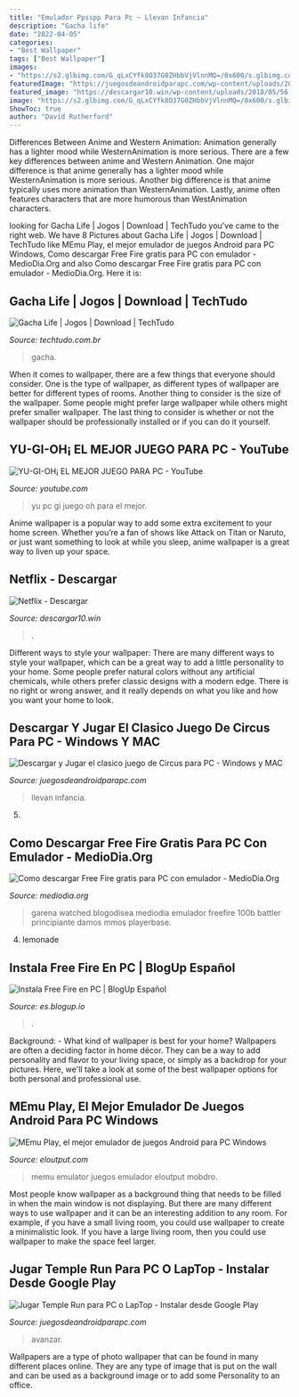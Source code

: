 ```yaml
---
title: "Emulador Ppsspp Para Pc ~ Llevan Infancia"
description: "Gacha life"
date: "2022-04-05"
categories:
- "Best Wallpaper"
tags: ["Best Wallpaper"]
images:
- "https://s2.glbimg.com/G_qLxCYfk8O37G0ZHbbVjVlnnMQ=/0x600/s.glbimg.com/po/tt2/f/original/2020/03/03/gacha-life-imagem-5.jpg"
featuredImage: "https://juegosdeandroidparapc.com/wp-content/uploads/2017/11/temple-Run-avanzar-muchos-metros-pc.jpg"
featured_image: "https://descargar10.win/wp-content/uploads/2018/05/56.png"
image: "https://s2.glbimg.com/G_qLxCYfk8O37G0ZHbbVjVlnnMQ=/0x600/s.glbimg.com/po/tt2/f/original/2020/03/03/gacha-life-imagem-5.jpg"
ShowToc: true
author: "David Rutherford"
---
```



Differences Between Anime and Western Animation: Animation generally has a lighter mood while WesternAnimation is more serious.
There are a few key differences between anime and Western Animation. One major difference is that anime generally has a lighter mood while WesternAnimation is more serious. Another big difference is that anime typically uses more animation than WesternAnimation. Lastly, anime often features characters that are more humorous than WestAnimation characters.

	

		
looking for Gacha Life | Jogos | Download | TechTudo you've came to the right web. We have 8 Pictures about Gacha Life | Jogos | Download | TechTudo like MEmu Play, el mejor emulador de juegos Android para PC Windows, Como descargar Free Fire gratis para PC con emulador - MedioDia.Org and also Como descargar Free Fire gratis para PC con emulador - MedioDia.Org. Here it is:
		
    
## Gacha Life | Jogos | Download | TechTudo

<img loading=lazy src="https://s2.glbimg.com/G_qLxCYfk8O37G0ZHbbVjVlnnMQ=/0x600/s.glbimg.com/po/tt2/f/original/2020/03/03/gacha-life-imagem-5.jpg" onerror="this.onerror=null;this.src='https://tse4.mm.bing.net/th?id=OIP.-SCFnNJsMGlDNAsIxrmQUwHaDg&amp;pid=15.1';" alt="Gacha Life | Jogos | Download | TechTudo">

_Source: techtudo.com.br_

>gacha. 

	

When it comes to wallpaper, there are a few things that everyone should consider. One is the type of wallpaper, as different types of wallpaper are better for different types of rooms. Another thing to consider is the size of the wallpaper. Some people might prefer large wallpaper while others might prefer smaller wallpaper. The last thing to consider is whether or not the wallpaper should be professionally installed or if you can do it yourself.

    
## YU-GI-OH¡ EL MEJOR JUEGO PARA PC - YouTube

<img loading=lazy src="http://i.ytimg.com/vi/YoS7cIdQN8U/maxresdefault.jpg" onerror="this.onerror=null;this.src='https://tse1.mm.bing.net/th?id=OIP.eWUFoKc_YJtFbPhvT-GcGAHaEK&amp;pid=15.1';" alt="YU-GI-OH¡ EL MEJOR JUEGO PARA PC - YouTube">

_Source: youtube.com_

>yu pc gi juego oh para el mejor. 

	

Anime wallpaper is a popular way to add some extra excitement to your home screen. Whether you’re a fan of shows like Attack on Titan or Naruto, or just want something to look at while you sleep, anime wallpaper is a great way to liven up your space.

    
## Netflix - Descargar

<img loading=lazy src="https://descargar10.win/wp-content/uploads/2018/05/56.png" onerror="this.onerror=null;this.src='https://tse4.mm.bing.net/th?id=OIP.fHpf_Vheh4D01GOH6xYfkwHaHa&amp;pid=15.1';" alt="Netflix - Descargar">

_Source: descargar10.win_

>. 

	

Different ways to style your wallpaper:
There are many different ways to style your wallpaper, which can be a great way to add a little personality to your home. Some people prefer natural colors without any artificial chemicals, while others prefer classic designs with a modern edge. There is no right or wrong answer, and it really depends on what you like and how you want your home to look.

    
## Descargar Y Jugar El Clasico Juego De Circus Para PC - Windows Y MAC

<img loading=lazy src="https://juegosdeandroidparapc.com/wp-content/uploads/2018/07/Descargar-Circus-PC-1.png" onerror="this.onerror=null;this.src='https://tse3.mm.bing.net/th?id=OIP.ZO_FesMVYWkN07f2K9WubwHaFW&amp;pid=15.1';" alt="Descargar y Jugar el clasico juego de Circus para PC - Windows y MAC">

_Source: juegosdeandroidparapc.com_

>llevan infancia. 

	

5.

    
## Como Descargar Free Fire Gratis Para PC Con Emulador - MedioDia.Org

<img loading=lazy src="http://mediodia.org/wp-content/uploads/2020/12/garena-free-fire-sky.jpg" onerror="this.onerror=null;this.src='https://tse4.mm.bing.net/th?id=OIP.HBshfUWpbafvKknNH-fYnQHaEK&amp;pid=15.1';" alt="Como descargar Free Fire gratis para PC con emulador - MedioDia.Org">

_Source: mediodia.org_

>garena watched blogodisea mediodia emulador freefire 100b battler principiante damos mmos playerbase. 

	

4. lemonade 

    
## Instala Free Fire En PC | BlogUp Español

<img loading=lazy src="https://cdn.blogup.io/media/cache/51/2e/512ed8238584a5e86a17c243d174ee29.jpg" onerror="this.onerror=null;this.src='https://tse4.mm.bing.net/th?id=OIP.p1zNLJWbZ2dfzhQhe9fx-QHaEK&amp;pid=15.1';" alt="Instala Free Fire en PC | BlogUp Español">

_Source: es.blogup.io_

>. 

	

Background: - What kind of wallpaper is best for your home?
Wallpapers are often a deciding factor in home décor. They can be a way to add personality and flavor to your living space, or simply as a backdrop for your pictures. Here, we'll take a look at some of the best wallpaper options for both personal and professional use.

    
## MEmu Play, El Mejor Emulador De Juegos Android Para PC Windows

<img loading=lazy src="https://eloutput.com/app/uploads-eloutput.com/2020/11/MEmu-Play-7-Android-Emulador-Windows-930x487.jpg" onerror="this.onerror=null;this.src='https://tse4.mm.bing.net/th?id=OIP.DYk28XhpQlyGKehNc5wh-AHaD4&amp;pid=15.1';" alt="MEmu Play, el mejor emulador de juegos Android para PC Windows">

_Source: eloutput.com_

>memu emulator juegos emulador eloutput mobdro. 

	

Most people know wallpaper as a background thing that needs to be filled in when the main window is not displaying. But there are many different ways to use wallpaper and it can be an interesting addition to any room. For example, if you have a small living room, you could use wallpaper to create a minimalistic look. If you have a large living room, then you could use wallpaper to make the space feel larger.

    
## Jugar Temple Run Para PC O LapTop - Instalar Desde Google Play

<img loading=lazy src="https://juegosdeandroidparapc.com/wp-content/uploads/2017/11/temple-Run-avanzar-muchos-metros-pc.jpg" onerror="this.onerror=null;this.src='https://tse3.mm.bing.net/th?id=OIP.WSlX3IkGZM2dnOx23L4cEgDMEy&amp;pid=15.1';" alt="Jugar Temple Run para PC o LapTop - Instalar desde Google Play">

_Source: juegosdeandroidparapc.com_

>avanzar. 

	



Wallpapers are a type of photo wallpaper that can be found in many different places online. They are any type of image that is put on the wall and can be used as a background image or to add some Personality to an office.

